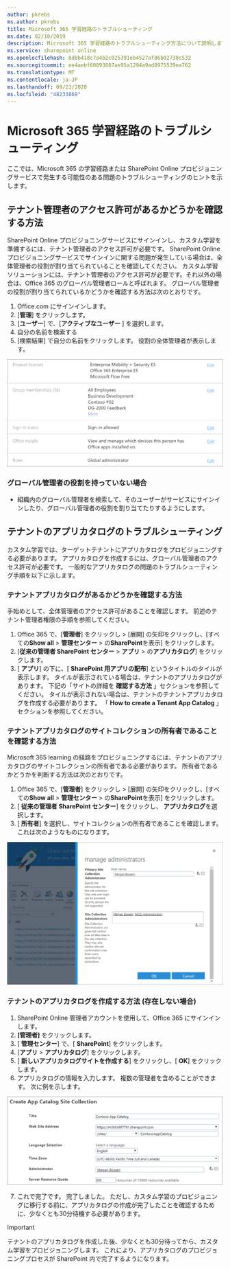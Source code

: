 ```yaml
---
author: pkrebs
ms.author: pkrebs
title: Microsoft 365 学習経路のトラブルシューティング
ms.date: 02/10/2019
description: Microsoft 365 学習経路のトラブルシューティング方法について説明します。
ms.service: sharepoint online
ms.openlocfilehash: 8d8b418c7a4b2c025391eb4527af86b02738c532
ms.sourcegitcommit: ee4aebf60893887ae95a1294a9ad8975539ea762
ms.translationtype: MT
ms.contentlocale: ja-JP
ms.lasthandoff: 09/23/2020
ms.locfileid: "48233869"
---
```

# <a name="troubleshoot-microsoft-365-learning-pathways"></a>Microsoft 365 学習経路のトラブルシューティング

ここでは、Microsoft 365 の学習経路または SharePoint Online プロビジョニングサービスで発生する可能性のある問題のトラブルシューティングのヒントを示します。

## <a name="how-to-know-if-you-have-tenant-admin-permissions"></a>テナント管理者のアクセス許可があるかどうかを確認する方法

SharePoint Online プロビジョニングサービスにサインインし、カスタム学習を準備するには、テナント管理者のアクセス許可が必要です。 SharePoint Online プロビジョニングサービスでサインインに関する問題が発生している場合は、全体管理者の役割が割り当てられていることを確認してください。 カスタム学習ソリューションには、テナント管理者のアクセス許可が必要です。それ以外の場合は、Office 365 のグローバル管理者ロールと呼ばれます。 グローバル管理者の役割が割り当てられているかどうかを確認する方法は次のとおりです。

1.  Office.com にサインインします。
2.  [**管理**] をクリックします。
3.  [**ユーザー**] で、[**アクティブなユーザー** ] を選択します。
4.  自分の名前を検索する
5.  [検索結果] で自分の名前をクリックします。 役割の全体管理者が表示します。

![cg-globaladminrole.png](media/cg-globaladminrole.png)

### <a name="if-you-dont-have-the-global-administrator-role"></a>グローバル管理者の役割を持っていない場合
- 組織内のグローバル管理者を検索して、そのユーザーがサービスにサインインしたり、グローバル管理者の役割を割り当てたりするようにします。

## <a name="tenant-app-catalog-troubleshooting"></a>テナントのアプリカタログのトラブルシューティング
カスタム学習では、ターゲットテナントにアプリカタログをプロビジョニングする必要があります。 アプリカタログを作成するには、グローバル管理者のアクセス許可が必要です。 一般的なアプリカタログの問題のトラブルシューティング手順を以下に示します。

### <a name="how-to-know-if-you-have-a-tenant-app-catalog"></a>テナントアプリカタログがあるかどうかを確認する方法 
手始めとして、全体管理者のアクセス許可があることを確認します。 前述のテナント管理者権限の手順を参照してください。

1. Office 365 で、[**管理者**] をクリックし > [展開] の矢印をクリックし、[すべての**Show all**  >  **管理センター**  >  の**SharePoint**を表示] をクリックします。
2. [**従来の管理者 SharePoint センター**  >  **アプリ**  >  の**アプリカタログ**] をクリックします。
3. [ **アプリ**] の下に、[ **SharePoint 用アプリの配布**] というタイトルのタイルが表示します。 タイルが表示されている場合は、テナントのアプリカタログがあります。 下記の「サイトの詳細を **確認する方法** 」セクションを参照してください。 タイルが表示されない場合は、テナントのテナントアプリカタログを作成する必要があります。 「 **How to create a Tenant App Catalog** 」セクションを参照してください。

### <a name="how-to-ensure-you-are-a-site-collection-owner-on-the-tenant-app-catalog"></a>テナントアプリカタログのサイトコレクションの所有者であることを確認する方法 
Microsoft 365 learning の経路をプロビジョニングするには、テナントのアプリカタログのサイトコレクションの所有者である必要があります。 所有者であるかどうかを判断する方法は次のとおりです。

1. Office 365 で、[**管理者**] をクリックし > [展開] の矢印をクリックし、[すべての**Show all**  >  **管理センター**  >  の**SharePoint**を表示] をクリックします。
2. [ **従来の管理者 SharePoint センター**] をクリックし、 **アプリカタログ**を選択します。
3. [ **所有者**] を選択し、サイトコレクションの所有者であることを確認します。 これは次のようなものになります。
 
![cg-sitecollectionowner.png](media/cg-sitecollectionowner.png)

### <a name="how-to-create-a-tenant-app-catalog-if-one-doesnt-exists"></a>テナントのアプリカタログを作成する方法 (存在しない場合) 
1. SharePoint Online 管理者アカウントを使用して、Office 365 にサインインします。
2. **[管理者]** をクリックします。
3. [ **管理センター**] で、[ **SharePoint**] をクリックします。 
4. [**アプリ**  >  **アプリカタログ**] をクリックします。
5. [ **新しいアプリカタログサイトを作成する**] をクリックし、[ **OK**] をクリックします。 
6.  アプリカタログの情報を入力します。 複数の管理者を含めることができます。 次に例を示します。  

![cg-appcatalogfinish.png](media/cg-appcatalogfinish.png)

7.  これで完了です。 完了しました。 ただし、カスタム学習のプロビジョニングに移行する前に、アプリカタログの作成が完了したことを確認するために、少なくとも30分待機する必要があります。 

> [!IMPORTANT]
> テナントのアプリカタログを作成した後、少なくとも30分待ってから、カスタム学習をプロビジョニングします。 これにより、アプリカタログのプロビジョニングプロセスが SharePoint 内で完了するようになります。 